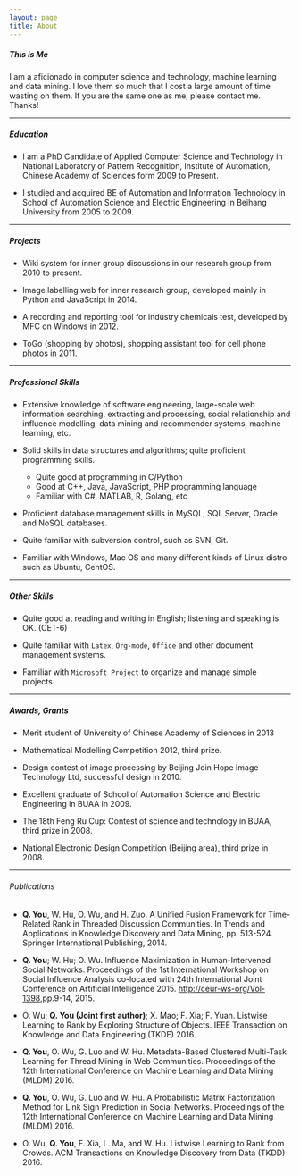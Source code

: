 ```yaml
---
layout: page
title: About
---
```


##### This is Me #####

I am a aficionado in computer science and technology, machine learning and data mining. I love them so much that I cost a large amount of time wasting on them. If you are the same one as me, please contact me. Thanks!

-------------------------------------------------
##### Education #####

- I am a PhD Candidate of Applied Computer Science and Technology in National Laboratory of Pattern Recognition, Institute of Automation, Chinese Academy of Sciences form 2009 to Present.

- I studied and acquired BE of Automation and Information Technology in School of Automation Science and Electric Engineering in Beihang University from 2005 to 2009.

-------------------------------------------------
##### Projects #####

- Wiki system for inner group discussions in our research group from 2010 to present.

- Image labelling web for inner research group, developed mainly in Python and JavaScript in 2014.

- A recording and reporting tool for industry chemicals test, developed by MFC on Windows in 2012.

- ToGo (shopping by photos), shopping assistant tool for cell phone photos in 2011.

-------------------------------------------------
##### Professional Skills #####

- Extensive knowledge of software engineering, large-scale web information searching, extracting and processing, social relationship and influence modelling, data mining and recommender systems, machine learning, etc.

- Solid skills in data structures and algorithms; quite proficient programming skills.
	- Quite good at programming in C/Python
	- Good at C++, Java, JavaScript, PHP programming language
	- Familiar with C\#, MATLAB, R, Golang, etc
	
- Proficient database management skills in MySQL, SQL Server, Oracle and NoSQL databases.

- Quite familiar with subversion control, such as SVN, Git.

- Familiar with Windows, Mac OS and many different kinds of Linux distro such as Ubuntu, CentOS.

-------------------------------------------------
##### Other Skills #####

- Quite good at reading and writing in English; listening and speaking is OK. (CET-6)

- Quite familiar with `Latex`, `Org-mode`, `Office` and other document management systems.

- Familiar with `Microsoft Project` to organize and manage simple projects.

-------------------------------------------------
##### Awards, Grants #####

- Merit student of University of Chinese Academy of Sciences in 2013

- Mathematical Modelling Competition 2012, third prize.

- Design contest of image processing by Beijing Join Hope Image Technology Ltd, successful design in 2010.

- Excellent graduate of School of Automation Science and Electric Engineering in BUAA in 2009.

- The 18th Feng Ru Cup: Contest of science and technology in BUAA, third prize in 2008.

- National Electronic Design Competition (Beijing area), third prize in 2008.

-------------------------------------------------
###### Publications ######

- **Q. You**, W. Hu, O. Wu, and H. Zuo. A Unified Fusion Framework for Time-Related Rank in Threaded Discussion Communities. In Trends and Applications in Knowledge Discovery and Data Mining, pp. 513-524. Springer International Publishing, 2014.

- **Q. You**; W. Hu; O. Wu. Influence Maximization in Human-Intervened Social Networks. Proceedings of the 1st International Workshop on Social Influence Analysis co-located with 24th International Joint Conference on Artificial Intelligence 2015. [http://ceur-ws-org/Vol-1398]([http://ceur-ws-org/Vol-1398),pp.9-14, 2015.

- O. Wu; **Q. You (Joint first author)**; X. Mao; F. Xia; F. Yuan. Listwise Learning to Rank by Exploring Structure of Objects. IEEE Transaction on Knowledge and Data Engineering (TKDE) 2016.

- **Q. You**, O. Wu, G. Luo and W. Hu. Metadata-Based Clustered Multi-Task Learning for Thread Mining in Web Communities. Proceedings of the 12th International Conference on Machine Learning and Data Mining (MLDM) 2016.

- **Q. You**, O. Wu, G. Luo and W. Hu. A Probabilistic Matrix Factorization Method for Link Sign Prediction in Social Networks. Proceedings of the 12th International Conference on Machine Learning and Data Mining (MLDM) 2016.

- O. Wu, **Q. You**, F. Xia, L. Ma, and W. Hu. Listwise Learning to Rank from Crowds. ACM Transactions on Knowledge Discovery from Data (TKDD) 2016.



